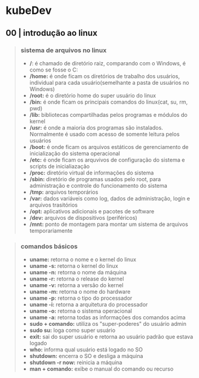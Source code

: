 # kubeDev

## **00 | introdução ao linux**
>### **sistema de arquivos no linux**
>- **/**: é chamado de diretório raiz, comparando com o Windows, é como se fosse o C:
>- **/home:** é onde ficam os diretórios de trabalho dos usuários, individual para cada usuário(semelhante a pasta de usuários no Windows)
>- **/root:** é o diretório home do super usuário do linux
>- **/bin:** é onde ficam os principais comandos do linux(cat, su, rm, pwd)
>- **/lib:** bibliotecas compartilhadas pelos programas e módulos do kernel
>- **/usr:** é onde a maioria dos programas são instalados.  Normalmente é usado com acesso de somente leitura pelos usuários
>- **/boot:** é onde ficam os arquivos estáticos de gerenciamento de inicialização do sistema operacional
>- **/etc:** é onde ficam os arquvivos de configuração do sistema e scripts de inicialiazação
>- **/proc:** diretório virtual de informações do sistema
>- **/sbin:** diretório de programas usados pelo root, para administração e controle do funcionamento do sistema
>- **/tmp:** arquivos temporários
>- **/var:** dados variáveis como log, dados de administração, login e arquivos trasitórios
>- **/opt:** aplicativos adicionais e pacotes de software
>- **/dev:** arquivos de dispositivos (periféricos)
>- **/mnt:** ponto de montagem para montar um sistema de arquivos temporariamente

>### **comandos básicos**
>- **uname:** retorna o nome e o kernel do linux
>- **uname -s:** retorna o kernel do linux
>- **uname -n:** retorna o nome da máquina
>- **uname -r:** retorna o release do kernel
>- **uname -v:** retorna a versão do kernel
>- **uname -m:** retorna o nome do hardware
>- **uname -p:** retorna o tipo do processador
>- **uname -i:** retorna a arquitetura do processador
>- **uname -o:** retorna o sistema operacional
>- **uname -a:** retorna todas as informações dos comandos acima
>- **sudo + comando:** utiliza os "super-poderes" do usuário admin
>- **sudo su:** loga como super usuário
>- **exit:** sai do super usuário e retorna ao usuário padrão que estava logado
>- **who:** informa qual usuário está logado no SO
>- **shutdown:** encerra o SO e desliga a máquina
>- **shutdown -r now:** reinicia a máquina
>- **man + comando:** exibe o manual do comando ou recurso